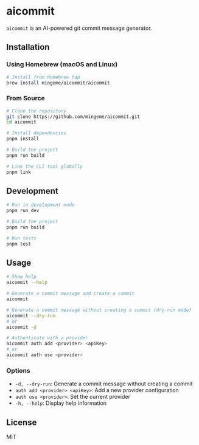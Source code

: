 # aicommit

`aicommit` is an AI-powered git commit message generator.

## Installation

### Using Homebrew (macOS and Linux)

```bash
# Install from Homebrew tap
brew install mingeme/aicommit/aicommit
```

### From Source

```bash
# Clone the repository
git clone https://github.com/mingeme/aicommit.git
cd aicommit

# Install dependencies
pnpm install

# Build the project
pnpm run build

# Link the CLI tool globally
pnpm link
```

## Development

```bash
# Run in development mode
pnpm run dev

# Build the project
pnpm run build

# Run tests
pnpm test
```

## Usage

```bash
# Show help
aicommit --help

# Generate a commit message and create a commit
aicommit

# Generate a commit message without creating a commit (dry-run mode)
aicommit --dry-run
# or
aicommit -d

# Authenticate with a provider
aicommit auth add <provider> <apiKey>
# or
aicommit auth use <provider>
```

### Options

- `-d, --dry-run`: Generate a commit message without creating a commit
- `auth add <provider> <apiKey>`: Add a new provider configuration
- `auth use <provider>`: Set the current provider
- `-h, --help`: Display help information

## License

MIT
